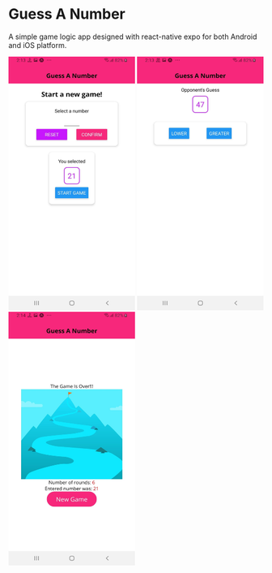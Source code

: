 # Guess A Number
A simple game logic app designed with react-native expo for both Android and iOS platform.

<kbd><img src="github_readme_img/1.jpg" width="250" height="500"></kbd> <kbd><img src="github_readme_img/2.jpg" width="250" height="500"></kbd> <kbd><img src="github_readme_img/3.jpg" width="250" height="500"></kbd>
